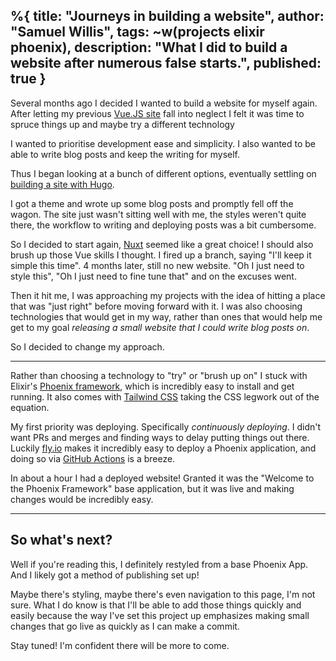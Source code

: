 %{
  title: "Journeys in building a website",
  author: "Samuel Willis",
  tags: ~w(projects elixir phoenix),
  description: "What I did to build a website after numerous false starts.",
  published: true
}
---
Several months ago I decided I wanted to build a website for myself again. After
letting my previous [Vue.JS site](https://github.com/SamuelWillis/samuel-willis)
fall into neglect I felt it was time to spruce things up and maybe try a
different technology

I wanted to prioritise development ease and simplicity. I also wanted to be able
to write blog posts and keep the writing for myself.

Thus I began looking at a bunch of different options, eventually settling on
[building a site with
Hugo](https://github.com/SamuelWillis/samuelwillis.github.io).

I got a theme and wrote up some blog posts and promptly fell off the wagon. The
site just wasn't sitting well with me, the styles weren't quite there, the
workflow to writing and deploying posts was a bit cumbersome.

So I decided to start again, [Nuxt](https://nuxt.com/) seemed like a great
choice! I should also brush up those Vue skills I thought. I fired up a branch,
saying "I'll keep it simple this time". 4 months later, still no new website.
"Oh I just need to style this", "Oh I just need to fine tune that" and on the
excuses went.

Then it hit me, I was approaching my projects with the idea of hitting a place
that was "just right" before moving forward with it. I was also choosing
technologies that would get in my way, rather than ones that would help me get
to my goal _releasing a small website that I could write blog posts on_.

So I decided to change my approach.

---

Rather than choosing a technology to "try" or "brush up on" I stuck with
Elixir's [Phoenix framework](https://www.phoenixframework.org/), which is
incredibly easy to install and get running.
It also comes with [Tailwind CSS](https://tailwindcss.com/) taking the CSS
legwork out of the equation.

My first priority was deploying. Specifically _continuously deploying_. I didn't
want PRs and merges and finding ways to delay putting things out there. Luckily
[fly.io](https://fly.io/) makes it incredibly easy to deploy a Phoenix
application, and doing so via [GitHub
Actions](https://fly.io/docs/app-guides/continuous-deployment-with-github-actions/)
is a breeze.

In about a hour I had a deployed website! Granted it was the "Welcome to the
Phoenix Framework" base application, but it was live and making changes would be
incredibly easy.


---

## So what's next?

Well if you're reading this, I definitely restyled from a base Phoenix App. And
I likely got a method of publishing set up!

Maybe there's styling, maybe there's even navigation to this page, I'm not sure.
What I do know is that I'll be able to add those things quickly and easily
because the way I've set this project up emphasizes making small changes that go
live as quickly as I can make a commit.

Stay tuned! I'm confident there will be more to come.
